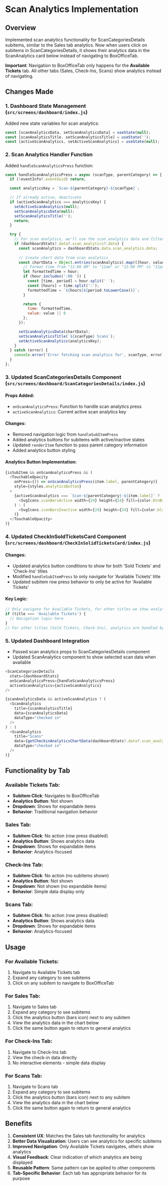 # Scan Analytics Implementation

## Overview
Implemented scan analytics functionality for ScanCategoriesDetails subitems, similar to the Sales tab analytics. Now when users click on subitems in ScanCategoriesDetails, it shows their analytics data in the ScanAnalytics card below instead of navigating to BoxOfficeTab.

**Important**: Navigation to BoxOfficeTab only happens for the **Available Tickets** tab. All other tabs (Sales, Check-Ins, Scans) show analytics instead of navigating.

## Changes Made

### 1. Dashboard State Management (`src/screens/dashboard/index.js`)
Added new state variables for scan analytics:
```javascript
const [scanAnalyticsData, setScanAnalyticsData] = useState(null);
const [scanAnalyticsTitle, setScanAnalyticsTitle] = useState('');
const [activeScanAnalytics, setActiveScanAnalytics] = useState(null);
```

### 2. Scan Analytics Handler Function
Added `handleScanAnalyticsPress` function:
```javascript
const handleScanAnalyticsPress = async (scanType, parentCategory) => {
  if (!eventInfo?.eventUuid) return;

  const analyticsKey = `Scan-${parentCategory}-${scanType}`;

  // If already active, deactivate
  if (activeScanAnalytics === analyticsKey) {
    setActiveScanAnalytics(null);
    setScanAnalyticsData(null);
    setScanAnalyticsTitle('');
    return;
  }

  try {
    // For scan analytics, we'll use the scan_analytics data and filter by category
    if (dashboardStats?.data?.scan_analytics?.data) {
      const scanAnalytics = dashboardStats.data.scan_analytics.data;
      
      // Create chart data from scan analytics
      const chartData = Object.entries(scanAnalytics).map(([hour, value]) => {
        // Format time from "12:00 AM" to "12am" or "12:00 PM" to "12pm"
        let formattedTime = hour;
        if (hour.includes(':00 ')) {
          const [time, period] = hour.split(' ');
          const [hours] = time.split(':');
          formattedTime = `${hours}${period.toLowerCase()}`;
        }

        return {
          time: formattedTime,
          value: value || 0
        };
      });

      setScanAnalyticsData(chartData);
      setScanAnalyticsTitle(`${scanType} Scans`);
      setActiveScanAnalytics(analyticsKey);
    }
  } catch (error) {
    console.error('Error fetching scan analytics for', scanType, error);
  }
};
```

### 3. Updated ScanCategoriesDetails Component (`src/screens/dashboard/ScanCategoriesDetails/index.js`)

#### Props Added:
- `onScanAnalyticsPress`: Function to handle scan analytics press
- `activeScanAnalytics`: Current active scan analytics key

#### Changes:
- Removed navigation logic from `handleSubItemPress`
- Added analytics buttons for subitems with active/inactive states
- Updated `renderItem` function to pass parent category information
- Added analytics button styling

#### Analytics Button Implementation:
```javascript
{isSubItem && onScanAnalyticsPress && (
  <TouchableOpacity
    onPress={() => onScanAnalyticsPress(item.label, parentCategory)}
    style={styles.analyticsButton}
  >
    {activeScanAnalytics === `Scan-${parentCategory}-${item.label}` ? (
      <SvgIcons.iconBarsActive width={24} height={24} fill={color.btnBrown_AE6F28} />
    ) : (
      <SvgIcons.iconBarsInactive width={24} height={24} fill={color.black_544B45} />
    )}
  </TouchableOpacity>
)}
```

### 4. Updated CheckInSoldTicketsCard Component (`src/screens/dashboard/CheckInSolidTicketsCard/index.js`)

#### Changes:
- Updated analytics button conditions to show for both 'Sold Tickets' and 'Check-Ins' titles
- Modified `handleSubItemPress` to only navigate for 'Available Tickets' title
- Updated subitem row press behavior to only be active for 'Available Tickets'

#### Key Logic:
```javascript
// Only navigate for Available Tickets, for other titles we show analytics
if (title === 'Available Tickets') {
  // Navigation logic here
}
// For other titles (Sold Tickets, Check-Ins), analytics are handled by the analytics button
```

### 5. Updated Dashboard Integration
- Passed scan analytics props to ScanCategoriesDetails component
- Updated ScanAnalytics component to show selected scan data when available

```javascript
<ScanCategoriesDetails 
  stats={dashboardStats} 
  onScanAnalyticsPress={handleScanAnalyticsPress}
  activeScanAnalytics={activeScanAnalytics}
/>

{scanAnalyticsData && activeScanAnalytics ? (
  <ScanAnalytics
    title={scanAnalyticsTitle}
    data={scanAnalyticsData}
    dataType="checked in"
  />
) : (
  <ScanAnalytics
    title="Scans"
    data={getCheckinAnalyticsChartData(dashboardStats?.data?.scan_analytics)}
    dataType="checked in"
  />
)}
```

## Functionality by Tab

### Available Tickets Tab:
- **Subitem Click**: Navigates to BoxOfficeTab
- **Analytics Button**: Not shown
- **Dropdown**: Shows for expandable items
- **Behavior**: Traditional navigation behavior

### Sales Tab:
- **Subitem Click**: No action (row press disabled)
- **Analytics Button**: Shows analytics data
- **Dropdown**: Shows for expandable items
- **Behavior**: Analytics-focused

### Check-Ins Tab:
- **Subitem Click**: No action (no subitems shown)
- **Analytics Button**: Not shown
- **Dropdown**: Not shown (no expandable items)
- **Behavior**: Simple data display only

### Scans Tab:
- **Subitem Click**: No action (row press disabled)
- **Analytics Button**: Shows analytics data
- **Dropdown**: Shows for expandable items
- **Behavior**: Analytics-focused

## Usage

### For Available Tickets:
1. Navigate to Available Tickets tab
2. Expand any category to see subitems
3. Click on any subitem to navigate to BoxOfficeTab

### For Sales Tab:
1. Navigate to Sales tab
2. Expand any category to see subitems
3. Click the analytics button (bars icon) next to any subitem
4. View the analytics data in the chart below
5. Click the same button again to return to general analytics

### For Check-Ins Tab:
1. Navigate to Check-Ins tab
2. View the check-in data directly
3. No interactive elements - simple data display

### For Scans Tab:
1. Navigate to Scans tab
2. Expand any category to see subitems
3. Click the analytics button (bars icon) next to any subitem
4. View the analytics data in the chart below
5. Click the same button again to return to general analytics

## Benefits

1. **Consistent UX**: Matches the Sales tab functionality for analytics
2. **Better Data Visualization**: Users can see analytics for specific subitems
3. **Improved Navigation**: Only Available Tickets navigates, others show analytics
4. **Visual Feedback**: Clear indication of which analytics are being displayed
5. **Reusable Pattern**: Same pattern can be applied to other components
6. **Tab-Specific Behavior**: Each tab has appropriate behavior for its purpose
